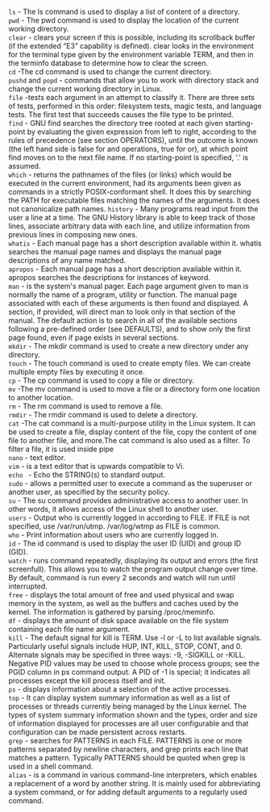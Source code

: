 ```ls``` - The ls command is used to display a list of content of a directory.
<br/>
```pwd``` - The pwd command is used to display the location of the current working directory.
<br/>
```clear``` - clears your screen if this is possible, including its scrollback buffer (if the extended “E3” capability is defined).  clear looks in the environment for the terminal type given by the environment variable TERM, and then in the terminfo database to determine how to clear the screen.
<br/>
```cd``` -The cd command is used to change the current directory. 
<br/>
```pushd``` and ```popd``` - commands that allow you to work with directory stack and change the current working directory in Linux.
<br/>
```file``` -tests each argument in an attempt to classify it.  There are three sets of tests, performed in this order: filesystem tests, magic tests, and language tests.  The first test that succeeds causes the file type to be printed.
<br/>
```find``` - GNU find searches the directory tree rooted at each given starting-point by evaluating the given expression from left to right, according to the rules of precedence (see section OPERATORS), until the outcome is known (the left hand side is false for and operations, true  for  or), at which point find moves on to the next file name.  If no starting-point is specified, '.' is assumed.
<br/>
```which``` - returns  the  pathnames of the files (or links) which would be executed in the current environment, had its arguments been given as commands in a strictly POSIX-conformant shell.  It does this by searching the PATH for executable files matching the names of the arguments. It does not canonicalize path names.
```history``` - Many  programs  read  input  from the user a line at a time.  The GNU History library is able to keep track of those lines, associate arbitrary data with each line, and utilize information from previous lines in composing new ones.
<br/>
```whatis``` - Each manual page has a short description available within it.  whatis searches the manual page names and displays the manual page descriptions of any name matched.
<br/>
```apropos``` - Each manual page has a short description available within it.  apropos searches the descriptions for instances of keyword.
<br/>
```man``` - is  the  system's  manual  pager.  Each page argument given to man is normally the name of a program, utility or function.  The manual page associated with each of these arguments is then found and displayed.  A section, if provided, will direct man to look only in that section of the manual.  The default action is  to  search  in all of the available sections following a pre-defined order (see DEFAULTS), and to show only the first page found, even if page exists in several sections.
<br/>
```mkdir``` - The mkdir command is used to create a new directory under any directory.
<br/>
```touch``` - The touch command is used to create empty files. We can create multiple empty files by executing it once.
<br/>
```cp``` - The cp command is used to copy a file or directory.
<br/>
```mv``` -The mv command is used to move a file or a directory form one location to another location.
<br/>
```rm``` - The rm command is used to remove a file. 
<br/>
```rmdir``` - The rmdir command is used to delete a directory.
<br/>
```cat``` -The cat command is a multi-purpose utility in the Linux system. It can be used to create a file, display content of the file, copy the content of one file to another file, and more.The cat command is also used as a filter. To filter a file, it is used inside pipe
<br/>
```nano``` - text editor.
<br/>
```vim``` - is a text editor that is upwards compatible to Vi.
<br/>
```echo ``` - Echo the STRING(s) to standard output.
<br/>
```sudo``` - allows a permitted user to execute a command as the superuser or another user, as specified by the security policy.
<br/>
```su``` - The su command provides administrative access to another user. In other words, it allows access of the Linux shell to another user.
<br>
```users``` - Output who is currently logged in according to FILE.  If FILE is not specified, use /var/run/utmp.  /var/log/wtmp as FILE is common.
<br/>
```who``` - Print information about users who are currently logged in.
<br/>
```id``` - The id command is used to display the user ID (UID) and group ID (GID).
<br/>
```watch``` - runs command repeatedly, displaying its output and errors (the first screenfull).  This allows you to watch the program output change over time.  By default, command is run every 2 seconds and watch will run until interrupted.
<br/>
```free``` - displays  the total amount of free and used physical and swap memory in the system, as well as the buffers and caches used by the kernel. The information is gathered by parsing /proc/meminfo. 
<br/> 
```df``` - displays the amount of disk space available on the file system containing each file name argument.
<br/>
```kill``` - The default signal for kill is TERM.  Use -l or -L to list available signals.  Particularly useful signals include HUP, INT, KILL, STOP, CONT, and 0.  Alternate signals may be specified in three ways: -9, -SIGKILL or -KILL.  Negative PID values may be used to choose whole process groups; see the PGID column in ps command output.  A PID of -1 is special; it indicates all processes except the kill process itself and init.
<br/>
```ps``` - displays information about a selection of the active processes.
<br/>
```top``` - It can display system summary information as well as a list of processes or threads currently being managed by the Linux kernel.  The types of system summary information shown and the types, order and size of information displayed for processes are all user configurable and that configuration can be made persistent across restarts.
<br/>
```grep``` - searches for PATTERNS in each FILE.  PATTERNS is one or more patterns separated by newline characters, and grep prints each line that matches a pattern.  Typically PATTERNS should be quoted when grep is used in a shell command.
<br/>
```alias``` - is a command in various command-line interpreters, which enables a replacement of a word by another string. It is mainly used for abbreviating a system command, or for adding default arguments to a regularly used command.
<br/>
